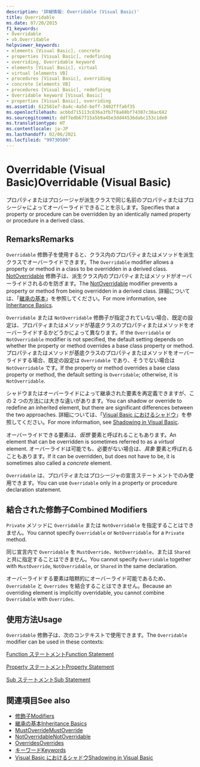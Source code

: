 ```yaml
---
description: '詳細情報: Overridable (Visual Basic)'
title: Overridable
ms.date: 07/20/2015
f1_keywords:
- Overridable
- vb.Overridable
helpviewer_keywords:
- elements [Visual Basic], concrete
- properties [Visual Basic], redefining
- overriding, Overridable keyword
- elements [Visual Basic], virtual
- virtual [elements VB]
- procedures [Visual Basic], overriding
- concrete [elements VB]
- procedures [Visual Basic], redefining
- Overridable keyword [Visual Basic]
- properties [Visual Basic], overriding
ms.assetid: 612581e7-8a4c-4a5d-beff-3402fffa6f35
ms.openlocfilehash: acbbd715113c836a3fb7f8a88bf74307c38ac682
ms.sourcegitcommit: ddf7edb67715a5b9a45e3dd44536dabc153c1de0
ms.translationtype: HT
ms.contentlocale: ja-JP
ms.lasthandoff: 02/06/2021
ms.locfileid: "99730500"
---
```

# <a name="overridable-visual-basic"></a><span data-ttu-id="3b30d-103">Overridable (Visual Basic)</span><span class="sxs-lookup"><span data-stu-id="3b30d-103">Overridable (Visual Basic)</span></span>

<span data-ttu-id="3b30d-104">プロパティまたはプロシージャが派生クラスで同じ名前のプロパティまたはプロシージャによってオーバーライドできることを示します。</span><span class="sxs-lookup"><span data-stu-id="3b30d-104">Specifies that a property or procedure can be overridden by an identically named property or procedure in a derived class.</span></span>  
  
## <a name="remarks"></a><span data-ttu-id="3b30d-105">Remarks</span><span class="sxs-lookup"><span data-stu-id="3b30d-105">Remarks</span></span>  

 <span data-ttu-id="3b30d-106">`Overridable` 修飾子を使用すると、クラス内のプロパティまたはメソッドを派生クラスでオーバーライドできます。</span><span class="sxs-lookup"><span data-stu-id="3b30d-106">The `Overridable` modifier allows a property or method in a class to be overridden in a derived class.</span></span> <span data-ttu-id="3b30d-107">[NotOverridable](notoverridable.md) 修飾子は、派生クラス内のプロパティまたはメソッドがオーバーライドされるのを防ぎます。</span><span class="sxs-lookup"><span data-stu-id="3b30d-107">The [NotOverridable](notoverridable.md) modifier prevents a property or method from being overridden in a derived class.</span></span>  <span data-ttu-id="3b30d-108">詳細については、「[継承の基本](../../programming-guide/language-features/objects-and-classes/inheritance-basics.md)」を参照してください。</span><span class="sxs-lookup"><span data-stu-id="3b30d-108">For more information, see [Inheritance Basics](../../programming-guide/language-features/objects-and-classes/inheritance-basics.md).</span></span>  
  
 <span data-ttu-id="3b30d-109">`Overridable` または `NotOverridable` 修飾子が指定されていない場合、既定の設定は、プロパティまたはメソッドが基底クラスのプロパティまたはメソッドをオーバーライドするかどうかによって異なります。</span><span class="sxs-lookup"><span data-stu-id="3b30d-109">If the `Overridable` or `NotOverridable` modifier is not specified, the default setting depends on whether the property or method overrides a base class property or method.</span></span> <span data-ttu-id="3b30d-110">プロパティまたはメソッドが基底クラスのプロパティまたはメソッドをオーバーライドする場合、既定の設定は `Overridable` であり、そうでない場合は `NotOverridable` です。</span><span class="sxs-lookup"><span data-stu-id="3b30d-110">If the property or method overrides a base class property or method, the default setting is `Overridable`; otherwise, it is `NotOverridable`.</span></span>  
  
 <span data-ttu-id="3b30d-111">シャドウまたはオーバーライドによって継承された要素を再定義できますが、この 2 つの方法には大きな違いがあります。</span><span class="sxs-lookup"><span data-stu-id="3b30d-111">You can shadow or override to redefine an inherited element, but there are significant differences between the two approaches.</span></span> <span data-ttu-id="3b30d-112">詳細については、「[Visual Basic におけるシャドウ](../../programming-guide/language-features/declared-elements/shadowing.md)」を参照してください。</span><span class="sxs-lookup"><span data-stu-id="3b30d-112">For more information, see [Shadowing in Visual Basic](../../programming-guide/language-features/declared-elements/shadowing.md).</span></span>  
  
 <span data-ttu-id="3b30d-113">オーバーライドできる要素は、*仮想* 要素と呼ばれることもあります。</span><span class="sxs-lookup"><span data-stu-id="3b30d-113">An element that can be overridden is sometimes referred to as a *virtual* element.</span></span> <span data-ttu-id="3b30d-114">オーバーライドは可能でも、必要がない場合は、*具象* 要素と呼ばれることもあります。</span><span class="sxs-lookup"><span data-stu-id="3b30d-114">If it can be overridden, but does not have to be, it is sometimes also called a *concrete* element.</span></span>  
  
 <span data-ttu-id="3b30d-115">`Overridable` は、プロパティまたはプロシージャの宣言ステートメントでのみ使用できます。</span><span class="sxs-lookup"><span data-stu-id="3b30d-115">You can use `Overridable` only in a property or procedure declaration statement.</span></span>  
  
## <a name="combined-modifiers"></a><span data-ttu-id="3b30d-116">結合された修飾子</span><span class="sxs-lookup"><span data-stu-id="3b30d-116">Combined Modifiers</span></span>  

 <span data-ttu-id="3b30d-117">`Private` メソッドに `Overridable` または `NotOverridable` を指定することはできません。</span><span class="sxs-lookup"><span data-stu-id="3b30d-117">You cannot specify `Overridable` or `NotOverridable` for a `Private` method.</span></span>  
  
 <span data-ttu-id="3b30d-118">同じ宣言内で `Overridable` を `MustOverride`、`NotOverridable`、または `Shared` と共に指定することはできません。</span><span class="sxs-lookup"><span data-stu-id="3b30d-118">You cannot specify `Overridable` together with `MustOverride`, `NotOverridable`, or `Shared` in the same declaration.</span></span>  
  
 <span data-ttu-id="3b30d-119">オーバーライドする要素は暗黙的にオーバーライド可能であるため、`Overridable` と `Overrides` を結合することはできません。</span><span class="sxs-lookup"><span data-stu-id="3b30d-119">Because an overriding element is implicitly overridable, you cannot combine `Overridable` with `Overrides`.</span></span>  
  
## <a name="usage"></a><span data-ttu-id="3b30d-120">使用方法</span><span class="sxs-lookup"><span data-stu-id="3b30d-120">Usage</span></span>  

 <span data-ttu-id="3b30d-121">`Overridable` 修飾子は、次のコンテキストで使用できます。</span><span class="sxs-lookup"><span data-stu-id="3b30d-121">The `Overridable` modifier can be used in these contexts:</span></span>  
  
 [<span data-ttu-id="3b30d-122">Function ステートメント</span><span class="sxs-lookup"><span data-stu-id="3b30d-122">Function Statement</span></span>](../statements/function-statement.md)  
  
 [<span data-ttu-id="3b30d-123">Property ステートメント</span><span class="sxs-lookup"><span data-stu-id="3b30d-123">Property Statement</span></span>](../statements/property-statement.md)  
  
 [<span data-ttu-id="3b30d-124">Sub ステートメント</span><span class="sxs-lookup"><span data-stu-id="3b30d-124">Sub Statement</span></span>](../statements/sub-statement.md)  
  
## <a name="see-also"></a><span data-ttu-id="3b30d-125">関連項目</span><span class="sxs-lookup"><span data-stu-id="3b30d-125">See also</span></span>

- [<span data-ttu-id="3b30d-126">修飾子</span><span class="sxs-lookup"><span data-stu-id="3b30d-126">Modifiers</span></span>](index.md)
- [<span data-ttu-id="3b30d-127">継承の基本</span><span class="sxs-lookup"><span data-stu-id="3b30d-127">Inheritance Basics</span></span>](../../programming-guide/language-features/objects-and-classes/inheritance-basics.md)
- [<span data-ttu-id="3b30d-128">MustOverride</span><span class="sxs-lookup"><span data-stu-id="3b30d-128">MustOverride</span></span>](mustoverride.md)
- [<span data-ttu-id="3b30d-129">NotOverridable</span><span class="sxs-lookup"><span data-stu-id="3b30d-129">NotOverridable</span></span>](notoverridable.md)
- [<span data-ttu-id="3b30d-130">Overrides</span><span class="sxs-lookup"><span data-stu-id="3b30d-130">Overrides</span></span>](overrides.md)
- [<span data-ttu-id="3b30d-131">キーワード</span><span class="sxs-lookup"><span data-stu-id="3b30d-131">Keywords</span></span>](../keywords/index.md)
- [<span data-ttu-id="3b30d-132">Visual Basic におけるシャドウ</span><span class="sxs-lookup"><span data-stu-id="3b30d-132">Shadowing in Visual Basic</span></span>](../../programming-guide/language-features/declared-elements/shadowing.md)
